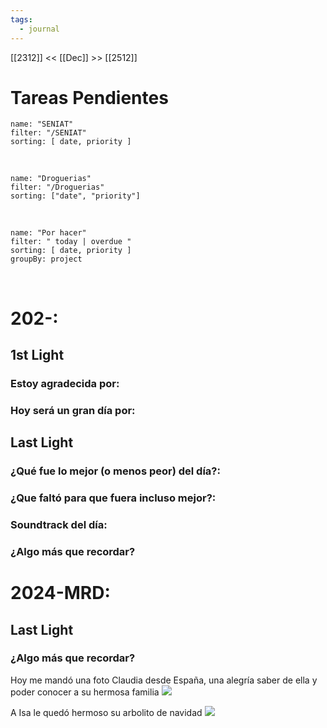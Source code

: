 ```yaml
---
tags:
  - journal
---
```

[[2312]]  <<  [[Dec]]  >> [[2512]]  

# Tareas Pendientes

```todoist
name: "SENIAT"
filter: "/SENIAT"
sorting: [ date, priority ]
```

<br/>

```todoist
name: "Droguerias"
filter: "/Droguerias"
sorting: ["date", "priority"]
```

<br/>

```todoist
name: "Por hacer"
filter: " today | overdue "
sorting: [ date, priority ]
groupBy: project
```

<br/>

# 202-:

## 1st Light

### Estoy agradecida por:


### Hoy será un gran día por:


## Last Light

### ¿Qué fue lo mejor (o menos peor) del día?:


### ¿Que faltó para que fuera incluso mejor?:


### Soundtrack del día:


### ¿Algo más que recordar?



# 2024-MRD:
## Last Light
### ¿Algo más que recordar?
Hoy me mandó una foto Claudia desde España, una alegría saber de ella y poder conocer a su hermosa familia 
[![](2024-12-24_google-photo_101436.jpg)](https://photos.google.com/lr/photo/AKD7cQKk0bd1h3-Aboz-xCUe9k8dtSo38aqjQfq2W6H6bpqyM8l117EJxxkuFQXfypQ1v3w21mTgGVAswInUrh3h9trWBdHCXQ) 

A Isa le quedó hermoso su arbolito de navidad 
[![](2024-12-24_google-photo_202130.jpg)](https://photos.google.com/lr/photo/AKD7cQLjldSlaPgpwVMJDFhFPeMiChFVW4N-C8nFWaqpB8x5Xag_ZlphQ6NrbEWQp5GccCuTh57s9lFcnz6iTR-LAk6qBcVgVQ) 